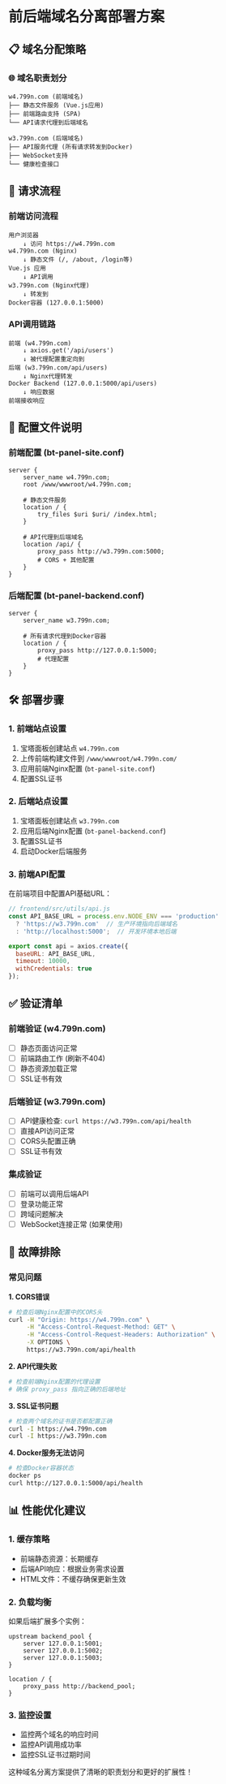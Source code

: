 # 前后端域名分离部署方案

## 📋 域名分配策略

### 🌐 域名职责划分
```
w4.799n.com (前端域名)
├── 静态文件服务 (Vue.js应用)
├── 前端路由支持 (SPA)
└── API请求代理到后端域名

w3.799n.com (后端域名)  
├── API服务代理 (所有请求转发到Docker)
├── WebSocket支持
└── 健康检查接口
```

## 🔄 请求流程

### 前端访问流程
```
用户浏览器
    ↓ 访问 https://w4.799n.com
w4.799n.com (Nginx)
    ↓ 静态文件 (/, /about, /login等)
Vue.js 应用
    ↓ API调用
w3.799n.com (Nginx代理)
    ↓ 转发到
Docker容器 (127.0.0.1:5000)
```

### API调用链路
```
前端 (w4.799n.com)
    ↓ axios.get('/api/users')
    ↓ 被代理配置重定向到
后端 (w3.799n.com/api/users)
    ↓ Nginx代理转发
Docker Backend (127.0.0.1:5000/api/users)
    ↓ 响应数据
前端接收响应
```

## 📁 配置文件说明

### 前端配置 (bt-panel-site.conf)
```nginx
server {
    server_name w4.799n.com;
    root /www/wwwroot/w4.799n.com;
    
    # 静态文件服务
    location / {
        try_files $uri $uri/ /index.html;
    }
    
    # API代理到后端域名
    location /api/ {
        proxy_pass http://w3.799n.com:5000;
        # CORS + 其他配置
    }
}
```

### 后端配置 (bt-panel-backend.conf)
```nginx
server {
    server_name w3.799n.com;
    
    # 所有请求代理到Docker容器
    location / {
        proxy_pass http://127.0.0.1:5000;
        # 代理配置
    }
}
```

## 🛠️ 部署步骤

### 1. 前端站点设置
1. 宝塔面板创建站点 `w4.799n.com`
2. 上传前端构建文件到 `/www/wwwroot/w4.799n.com/`
3. 应用前端Nginx配置 (`bt-panel-site.conf`)
4. 配置SSL证书

### 2. 后端站点设置
1. 宝塔面板创建站点 `w3.799n.com`
2. 应用后端Nginx配置 (`bt-panel-backend.conf`)
3. 配置SSL证书
4. 启动Docker后端服务

### 3. 前端API配置
在前端项目中配置API基础URL：

```javascript
// frontend/src/utils/api.js
const API_BASE_URL = process.env.NODE_ENV === 'production' 
  ? 'https://w3.799n.com'  // 生产环境指向后端域名
  : 'http://localhost:5000';  // 开发环境本地后端

export const api = axios.create({
  baseURL: API_BASE_URL,
  timeout: 10000,
  withCredentials: true
});
```

## ✅ 验证清单

### 前端验证 (w4.799n.com)
- [ ] 静态页面访问正常
- [ ] 前端路由工作 (刷新不404)
- [ ] 静态资源加载正常
- [ ] SSL证书有效

### 后端验证 (w3.799n.com)
- [ ] API健康检查: `curl https://w3.799n.com/api/health`
- [ ] 直接API访问正常
- [ ] CORS头配置正确
- [ ] SSL证书有效

### 集成验证
- [ ] 前端可以调用后端API
- [ ] 登录功能正常
- [ ] 跨域问题解决
- [ ] WebSocket连接正常 (如果使用)

## 🔧 故障排除

### 常见问题

**1. CORS错误**
```bash
# 检查后端Nginx配置中的CORS头
curl -H "Origin: https://w4.799n.com" \
     -H "Access-Control-Request-Method: GET" \
     -H "Access-Control-Request-Headers: Authorization" \
     -X OPTIONS \
     https://w3.799n.com/api/health
```

**2. API代理失败**
```bash
# 检查前端Nginx配置的代理设置
# 确保 proxy_pass 指向正确的后端地址
```

**3. SSL证书问题**
```bash
# 检查两个域名的证书是否都配置正确
curl -I https://w4.799n.com
curl -I https://w3.799n.com
```

**4. Docker服务无法访问**
```bash
# 检查Docker容器状态
docker ps
curl http://127.0.0.1:5000/api/health
```

## 📊 性能优化建议

### 1. 缓存策略
- 前端静态资源：长期缓存
- 后端API响应：根据业务需求设置
- HTML文件：不缓存确保更新生效

### 2. 负载均衡
如果后端扩展多个实例：
```nginx
upstream backend_pool {
    server 127.0.0.1:5001;
    server 127.0.0.1:5002;
    server 127.0.0.1:5003;
}

location / {
    proxy_pass http://backend_pool;
}
```

### 3. 监控设置
- 监控两个域名的响应时间
- 监控API调用成功率
- 监控SSL证书过期时间

这种域名分离方案提供了清晰的职责划分和更好的扩展性！